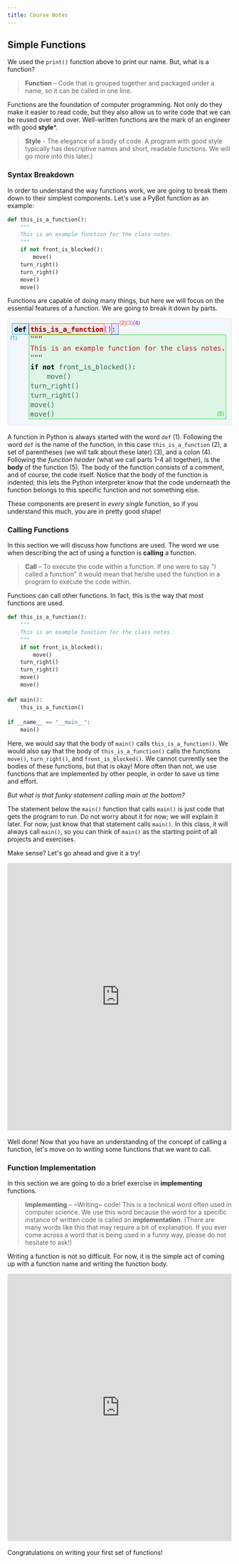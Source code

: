 ```yaml
---
title: Course Notes 
---
```


## Simple Functions
We used the `print()` function above to print our name. But, what is a function? 

> **Function** – Code that is grouped together and packaged under a name, so it can be called in one line.

Functions are the foundation of computer programming. Not only do they make it easier to read code, but they also allow us to write code that we can be reused over and over. Well-written functions are the mark of an engineer with good **style**\*.

> **Style** - The elegance of a body of code. A program with good style typically has descriptive names and short, readable functions. We will go more into this later.)

### Syntax Breakdown

In order to understand the way functions work, we are going to break them down to their simplest components. Let's use a PyBot function as an example:

```python
def this_is_a_function():
    """
    This is an example function for the class notes.
    """
    if not front_is_blocked():
        move()
    turn_right()
    turn_right()
    move()
    move()
```
Functions are capable of doing many things, but here we will focus on the essential features of a function. We are going to break it down by parts.

<img class="code_block" max-width="286px" src="figures/fig_simple_function_breakdown.png">

A function in Python is always started with the word `def` (1). Following the word `def` is the name of the function, in this case `this_is_a_function` (2), a set of parentheses (we will talk about these later) (3), and a colon (4). Following the _function header_ (what we call parts 1-4 all together), is the **body** of the function (5). The body of the function consists of a comment, and of course, the code itself. Notice that the body of the function is indented; this lets the Python interpreter know that the code underneath the function belongs to this specific function and not something else.

These components are present in _every single_ function, so if you understand this much, you are in pretty good shape!

### Calling Functions

In this section we will discuss how functions are used. The word we use when describing the act of using a function is **calling** a function.

> **Call** – To execute the code within a function. If one were to say "I called a function" it would mean that he/she used the function in a program to execute the code within.

Functions can call other functions. In fact, this is the way that most functions are used.

```python
def this_is_a_function():
    """
    This is an example function for the class notes.
    """
    if not front_is_blocked():
        move()
    turn_right()
    turn_right()
    move()
    move()

def main():
    this_is_a_function()

if __name__ == "__main__":
    main()
``` 

Here, we would say that the body of `main()` calls `this_is_a_function()`. We would also say that the body of `this_is_a_function()` calls the functions `move()`, `turn_right()`, and `front_is_blocked()`. We cannot currently see the bodies of these functions, but that is okay! More often than not, we use functions that are implemented by other people, in order to save us time and effort.

_But what is that funky statement calling main at the bottom?_

The statement below the `main()` function that calls `main()` is
just code that gets the program to run. Do not worry about it for now;
we will explain it later. For now, just know that that statement calls `main()`. In this class, it will always call `main()`, so you can think of `main()` as the starting point of all projects and exercises. 

Make sense? Let's go ahead and give it a try!

<iframe frameborder="0" width="100%" height="600px" src="https://repl.it/student_embed/assignment/1313668/30154e5dcb411e31a97bf6cf0ffca189"></iframe>

Well done! Now that you have an understanding of the concept of calling a function, let's move on to _writing_ some functions that we want to call.

### Function Implementation

In this section we are going to do a brief exercise in **implementing** functions.

> **Implementing** – ~Writing~ code! This is a technical word often used in computer science. We use this word because the word for a specific instance of written code is called an **implementation**. (There are many words like this that may require a bit of explanation. If you ever come across a word that is being used in a funny way, please do not hesitate to ask!)

Writing a function is not so difficult. For now, it is the simple act of coming up with a function name and writing the function body.

<iframe frameborder="0" width="100%" height="600px" src="https://repl.it/student_embed/assignment/1313845/bc277a9c04019488a587d930112ee0d4"></iframe>

Congratulations on writing your first set of functions! 








